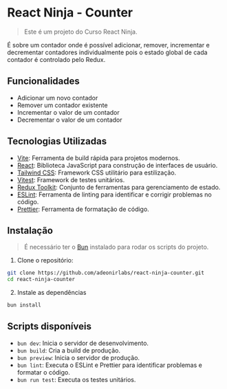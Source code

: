 # React Ninja - Counter

> Este é um projeto do Curso React Ninja.

É sobre um contador onde é possível adicionar, remover, incrementar e decrementar contadores individualmente pois o estado global de cada contador é controlado pelo Redux.

## Funcionalidades

- Adicionar um novo contador
- Remover um contador existente
- Incrementar o valor de um contador
- Decrementar o valor de um contador

## Tecnologias Utilizadas

- [Vite](https://vitejs.dev/): Ferramenta de build rápida para projetos modernos.
- [React](https://reactjs.org/): Biblioteca JavaScript para construção de interfaces de usuário.
- [Tailwind CSS](https://tailwindcss.com/): Framework CSS utilitário para estilização.
- [Vitest](https://vitest.dev/): Framework de testes unitários.
- [Redux Toolkit](https://redux-toolkit.js.org/): Conjunto de ferramentas para gerenciamento de estado.
- [ESLint](https://eslint.org/): Ferramenta de linting para identificar e corrigir problemas no código.
- [Prettier](https://prettier.io/): Ferramenta de formatação de código.

## Instalação

> É necessário ter o [Bun](https://bun.sh/) instalado para rodar os scripts do projeto.

1. Clone o repositório:
```sh
git clone https://github.com/adeonirlabs/react-ninja-counter.git
cd react-ninja-counter
```

2. Instale as dependências
```sh
bun install
```

## Scripts disponíveis

- `bun dev`: Inicia o servidor de desenvolvimento.
- `bun build`: Cria a build de produção.
- `bun preview`: Inicia o servidor de produção.
- `bun lint`: Executa o ESLint e Prettier para identificar problemas e formatar o código.
- `bun run test`: Executa os testes unitários.
